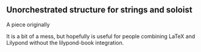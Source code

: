 Unorchestrated structure for strings and soloist
------------------------------------------------

A piece originally 

It is a bit of a mess, but hopefully is useful for people combining LaTeX and Lilypond without the lilypond-book integration. 
